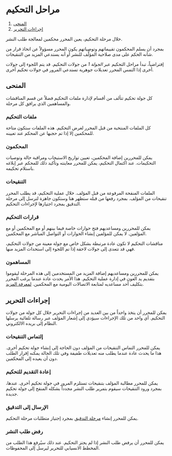 ﻿# مراحل التحكيم

1. [المنحى](review#orientation)
1. [إجراءات التحرير](review#editorial-actions)

خلال مرحلة التحكيم، يعين المحرر محكمين لمعالجة طلب النشر.

بمجرد أن يسلم المحكمون تقييماتهم وتوصياتهم يكون المحرر مسؤولاً عن اتخاذ قرار من شأنه الحكم على مدى صلاحية المؤلَّف للنشر أو أنه يستدعي المزيد من التنقيحات.

إفتراضياً، تبدأ مراحل التحكيم عبر *الجولة 1* من جولات التحكيم. قد يتم اللجوء إلى جولات أخرى إذا التمس المحرر تعديلات جوهرية تستدعي المرور في جولات تحكيم أخرى.

## <a name="orientation"></a>المنحى

كل جولة تحكيم تتألف من أقسام لإدارة ملفات التحكيم فضلاً عن قسم المناقشات والمساهمين الذي يرافق كل مرحلة.

### <a name="review-files"></a>ملفات التحكيم
كل الملفات المنتخبة من قبل المحرر لغرض التحكيم. هذه الملفات ستكون متاحة للمحكمين إلا إذا تم حجبها عن المحكم عند تعيينه.

### <a name="reviewers"></a>المحكمون
يمكن للمحررين إضافة المحكمين، تعيين تواريخ الاستيجاب ومراقبة حالة وتوصيات التحكيمات. عند اكتمال التحكيم، يمكن للمحرر معاينته وتأكيد ذلك للمحكم عبر إبلاغه باستلام تحكيمه.

### <a name="revisions"></a>التنقيحات
الملفات المنقحة المرفوعة من قبل المؤلف. خلال عملية التحكيم، قد يطلب المحرر تنقيحات من المؤلف. بمجرد رفعها من قبله ستظهر هنا وستكون جاهزة لترسل إلى مرحلة التدقيق بمجرد اجتيازها لإجراءات التحكيم.

### <a name="discussions"></a>قرارات التحكيم
يمكن للمحررين ومساعديهم فتح حوارات خاصة فيما بينهم أو مع المحكمين أو مع المؤلفين. لا يمكن للمؤلفين إنشاء الحوارات أو التواصل المباشر مع المحكمين.

مناقشات التحكيم لا تكون عادة مرتبطة بشكل خاص مع جولة معينة من جولات التحكيم، فهي قد تتعدى إلى جولات لاحقة إذا تم اللجوء إلى استحداث المزيد منها.

### <a name="participants"></a>المساهمون
يمكن للمحررين ومساعديهم إضافة المزيد من المستخدمين إلى هذه المرحلة ليقوموا بتقديم يد العون في إدارة عملية التحكيم. هذا الأمر يحدث عادة عندما يرغب المحرر بتكليف أحد مساعديه لمتابعة الاتصالات اليومية مع المحكمين. [لمعرفة المزيد](../editorial-workflow#participants).

## <a name="editorial-actions"></a>إجراءات التحرير
يمكن للمحرر أن يتخذ واحداً من بين العديد من إجراءات التحرير خلال كل جولة من جولات التحكيم. أي واحد من تلك الإجراءات سيؤدي إلى إشعار المؤلف عبر رسالة تلقائية يرسلها النظام إلى بريده الالكتروني.

### <a name="request-revisions"></a>إلتماس التنقيحات
يمكن للمحرر التماس التنقيحات من المؤلف دون الحاجة إلى إنشاء جولة تحكيم أخرى. هذا ما يحدث عادة عندما يطلب منه تعديلات طفيفة وفي تلك الحالة يمكنه إقرار الطلب دون أن يعيده إلى المحكمين.

### <a name="new-review"></a>إعادة التقديم للتحكيم
يمكن للمحرر مطالبة المؤلف بتنقيحات تستلزم المرور في جولة تحكيم أخرى. عندها، بمجرد ورود التنقيحات سيقوم بتمرير طلب النشر مجدداً بشكله المنقح إلى جولة تحكيم جديدة.

### <a name="copyediting"></a>الإرسال إلى التدقيق
يمكن للمحرر إنشاء [مرحلة التدقيق](copyediting) بمجرد إجتياز متطلبات مرحلة التحكيم.

### <a name="decline"></a>رفض طلب النشر
يمكن للمحرر أن يرفض طلب النشر إذا لم يجتز التحكيم. عند ذلك سيُرفع هذا الطلب من المخطط الانسيابي للتحرير ليرسل إلى المحفوظات.
